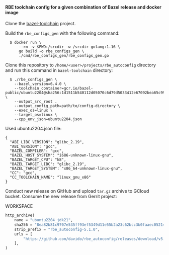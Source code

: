 #### RBE toolchain config for a given combination of Bazel release and docker image

Clone the [bazel-toolchain](https://github.com/bazelbuild/bazel-toolchains.git)
project.

Build the `rbe_configs_gen` with the following command:

```
  $ docker run \
      --rm -v $PWD:/srcdir -w /srcdir golang:1.16 \
      go build -o rbe_configs_gen \
      ./cmd/rbe_configs_gen/rbe_configs_gen.go
```

Clone this repository to `/home/<user>/projects/rbe_autoconfig`
directory and run this command in `bazel-toolchain` directory:

```
  $ ./rbe_configs_gen \
    --bazel_version=6.4.0 \
    --toolchain_container=gcr.io/bazel-public/ubuntu2204@sha256:1d1511b540112d05070c6d79d5033412e67092bea65c997e09ed306476d4a300 \
    --output_src_root .
    --output_config_path=path/to/config-directory \
    --exec_os=linux \
    --target_os=linux \
    --cpp_env_json=ubuntu2204.json
```

Used ubuntu2204.json file:

```
{
  "ABI_LIBC_VERSION": "glibc_2.19",
  "ABI_VERSION": "gcc",
  "BAZEL_COMPILER": "gcc",
  "BAZEL_HOST_SYSTEM": "i686-unknown-linux-gnu",
  "BAZEL_TARGET_CPU": "k8",
  "BAZEL_TARGET_LIBC": "glibc_2.19",
  "BAZEL_TARGET_SYSTEM": "x86_64-unknown-linux-gnu",
  "CC": "gcc",
  "CC_TOOLCHAIN_NAME": "linux_gnu_x86"
}
```

Conduct new release on GitHub and upload `tar.gz` archive to GCloud bucket.
Consume the new release from Gerrit project:

WORKSPACE
```python
http_archive(
    name = "ubuntu2204_jdk21",
    sha256 = "8ea82b81c9707e535ff93ef5349d11e55b2a23c62bcc3b0faaec052144aed87d",
    strip_prefix = "rbe_autoconfig-5.1.0",
    urls = [
        "https://github.com/davido/rbe_autoconfig/releases/download/v5.1.0/v5.1.0.tar.gz",
    ],
)

```


